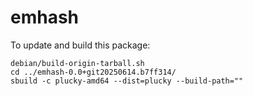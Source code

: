 # emhash

To update and build this package:

```shell
debian/build-origin-tarball.sh
cd ../emhash-0.0+git20250614.b7ff314/
sbuild -c plucky-amd64 --dist=plucky --build-path=""
```
